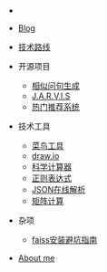 - 

* [Blog](README.md)

* [技术路线](roadmap/README.md)

* 开源项目

  * [相似问句生成]()
  * [J.A.R.V.I.S]()
  * [热门推荐系统]()

* 技术工具

  * [菜鸟工具](https://c.runoob.com/)
  * [draw.io](https://app.diagrams.net/)
  * [科学计算器](https://www.symbolab.com/)
  * [正则表达式](https://regex101.com/)
  * [JSON在线解析](https://c.runoob.com/front-end/53/)
  * [矩阵计算](https://matrixcalc.org/zh/)

* 杂项

  * [faiss安装避坑指南](miscellaneous/faiss安装避坑.md)

* [About me](resume/bst_resume.md)

  

